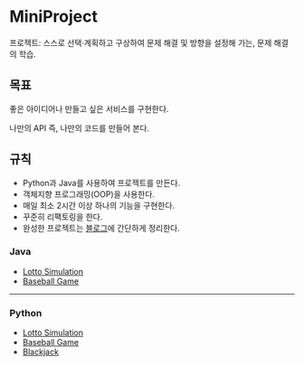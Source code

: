 # MiniProject
프로젝트: 스스로 선택·계획하고 구상하여 문제 해결 및 방향을 설정해 가는, 문제 해결의 학습.
## 목표
좋은 아이디어나 만들고 싶은 서비스를 구현한다.

나만의 API 즉, 나만의 코드를 만들어 본다.

## 규칙
- Python과 Java를 사용하여 프로젝트를 만든다.
- 객체지향 프로그래밍(OOP)을 사용한다.
- 매일 최소 2시간 이상 하나의 기능을 구현한다.
- 꾸준히 리팩토링을 한다.
- 완성한 프로젝트는 [블로그](https://velog.io/@kmseunh)에 간단하게 정리한다.

### Java
- [Lotto Simulation](./Java/Lotto/)
- [Baseball Game](./Java/Baseball/)

<hr>

### Python
- [Lotto Simulation](./Python/Lotto.py)
- [Baseball Game](./Python/Baseball.py)
- [Blackjack](./Python/Blackjack.py)